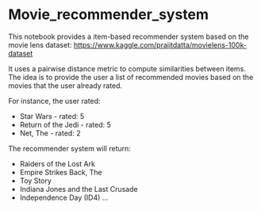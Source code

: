 # Movie_recommender_system

This notebook provides a item-based recommender system based on the movie lens dataset:
https://www.kaggle.com/prajitdatta/movielens-100k-dataset

It uses a pairwise distance metric to compute similarities between items. The idea is to provide the user a list of recommended movies based on the movies that the user already rated.

For instance, the user rated:
- Star Wars             - rated: 5
- Return of the Jedi    - rated: 5
- Net, The              - rated: 2

The recommender system will return:
- Raiders of the Lost Ark 
- Empire Strikes Back, The 
- Toy Story 
- Indiana Jones and the Last Crusade 
- Independence Day (ID4) 
...
